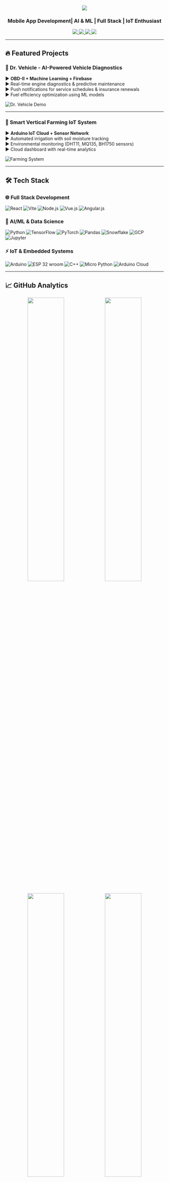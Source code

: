 <h1 align="center">
  <img src="https://readme-typing-svg.demolab.com?font=Fira+Code&weight=600&size=28&pause=1000&color=4DB6AC&center=true&vCenter=true&width=500&lines=Hi+%F0%9F%91%8B%2C+I'm+Janith+Rankelum;Full+Stack+Enthusiast;AI+%26+ML+Engineer;IoT+Developer;Mobile+App+Developeralt="Typing SVG" />
</h1>

<h3 align="center">Mobile App Development| AI & ML | Full Stack | IoT Enthusiast</h3>

<p align="center">
  <a href="https://www.linkedin.com/in/janith-rankelum-119080286/" target="_blank">
    <img src="https://img.shields.io/badge/-LinkedIn-0A66C2?style=for-the-badge&logo=linkedin&logoColor=white"/>
  </a>
  <a href="mailto:janithrankelum0602@gmail.com">
    <img src="https://img.shields.io/badge/-Gmail-EA4335?style=for-the-badge&logo=gmail&logoColor=white"/>
  </a>
  <a href="https://github.com/janithrankelum" target="_blank">
    <img src="https://img.shields.io/badge/-GitHub-181717?style=for-the-badge&logo=github&logoColor=white"/>
  </a>
  <a href="https://medium.com/@janithrankelum" target="_blank">
    <img src="https://img.shields.io/badge/-Medium-000000?style=for-the-badge&logo=medium&logoColor=white"/>
  </a>
</p>

---

## 🔥 Featured Projects

### 🚗 Dr. Vehicle - AI-Powered Vehicle Diagnostics


▶️ **OBD-II + Machine Learning + Firebase**  
▶️ Real-time engine diagnostics & predictive maintenance  
▶️ Push notifications for service schedules & insurance renewals  
▶️ Fuel efficiency optimization using ML models  

![Dr. Vehicle Demo](https://www.linkedin.com/posts/janith-rankelum-119080286_dr-vehicle-a-smart-vehicle-maintenance-activity-7351830749869686785-xSoI?utm_source=share&utm_medium=member_desktop&rcm=ACoAAEVr6KUB8ECHWPbAf_wshZ58SEA6eMLFbLY)

---

### 🌱 Smart Vertical Farming IoT System


▶️ **Arduino IoT Cloud + Sensor Network**  
▶️ Automated irrigation with soil moisture tracking  
▶️ Environmental monitoring (DHT11, MQ135, BH1750 sensors)  
▶️ Cloud dashboard with real-time analytics  

![Farming System](https://www.linkedin.com/posts/janith-rankelum-119080286_hi-everyone-im-excited-to-share-my-latest-activity-7236992693225095168-jS9f?utm_source=share&utm_medium=member_desktop&rcm=ACoAAEVr6KUB8ECHWPbAf_wshZ58SEA6eMLFbLY)

---

## 🛠️ Tech Stack

### 🌐 Full Stack Development
![React](https://img.shields.io/badge/-React-61DAFB?style=for-the-badge&logo=react&logoColor=black)
![Vite](https://img.shields.io/badge/Vite-646CFF?style=for-the-badge&logo=Vite&logoColor=white)
![Node.js](https://img.shields.io/badge/-Node.js-339933?style=for-the-badge&logo=nodedotjs&logoColor=white)
![Vue.js](https://img.shields.io/badge/Vue.js-35495E?style=for-the-badge&logo=vuedotjs&logoColor=4FC08D)
![Angular.js](https://img.shields.io/badge/angular.js-DD0031?style=for-the-badge&logo=angular&logoColor=white)

### 🤖 AI/ML & Data Science
![Python](https://img.shields.io/badge/-Python-3776AB?style=for-the-badge&logo=python&logoColor=white)
![TensorFlow](https://img.shields.io/badge/-TensorFlow-FF6F00?style=for-the-badge&logo=tensorflow&logoColor=white)
![PyTorch](https://img.shields.io/badge/-PyTorch-EE4C2C?style=for-the-badge&logo=pytorch&logoColor=white)
![Pandas](https://img.shields.io/badge/-Pandas-150458?style=for-the-badge&logo=pandas&logoColor=white)
![Snowflake](https://img.shields.io/badge/-Snowflake-29B5E8?style=for-the-badge&logo=snowflake&logoColor=white)
![GCP](https://img.shields.io/badge/google_colab-F9AB00?style=for-the-badge&logo=google-colab&logoColor=white)
![Jupyter](https://img.shields.io/badge/Jupyter%20Notebook-F37626?style=flat-square&logo=jupyter&logoColor=white)


### ⚡ IoT & Embedded Systems
![Arduino](https://img.shields.io/badge/-Arduino-00979D?style=for-the-badge&logo=arduino&logoColor=white)
![ESP 32 wroom](https://img.shields.io/badge/Platform-ESP32-informational?style=flat&logo=Arduino&logoColor=white&color=00979D)
![C++](https://img.shields.io/badge/-C++-00599C?style=for-the-badge&logo=cplusplus&logoColor=white)
![Micro Python](https://img.shields.io/badge/MicroPython-Used-blue.svg)
![Arduino Cloud](https://img.shields.io/badge/Arduino_IoT_Cloud-Used-blue)


---

## 📈 GitHub Analytics

<p align="center">
  <img width="48%" src="https://github-readme-stats.vercel.app/api?username=janithrankelum&show_icons=true&theme=radical&hide_border=true" />
  <img width="48%" src="https://github-readme-streak-stats.herokuapp.com/?user=janithrankelum&theme=radical&hide_border=true" />
</p>

<p align="center">
  <img width="48%" src="https://github-readme-stats.vercel.app/api/top-langs/?username=janithrankelum&layout=compact&theme=radical&hide_border=true" />
  <img width="48%" src="https://github-profile-summary-cards.vercel.app/api/cards/productive-time?username=janithrankelum&theme=radical" />
</p>

---

## 🎯 Currently Focusing On

- 🔍 Exploring **Generative AI and LLM Applications**
- 🛠️ Building **MLOps pipelines for edge devices**
- ☁️ Mastering **Cloud-Native AI Solutions**
- 🤝 Looking to **collaborate on impactful AI/IoT projects**

---

<h3 align="center">
  <img src="https://readme-typing-svg.demolab.com?font=Fira+Code&weight=600&size=20&pause=1000&color=4DB6AC&center=true&vCenter=true&width=500&lines=Let's+build+the+future+together!;Open+to+collaborations+%F0%9F%92%AC;Always+learning+%F0%9F%93%9A" alt="Typing SVG" />
</h3>
